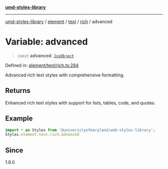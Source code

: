 [**umd-styles-library**](../../../../../../README.md)

***

[umd-styles-library](../../../../../../modules.md) / [element](../../../../../README.md) / [text](../../../README.md) / [rich](../README.md) / advanced

# Variable: advanced

> `const` **advanced**: [`JssObject`](../../../../../../utilities/namespaces/transform/type-aliases/JssObject.md)

Defined in: [element/text/rich.ts:284](https://github.com/UMD-Digital/design-system/blob/8c958a0419ab79ba8bcba0aabd12f79a69ac5834/packages/styles/source/element/text/rich.ts#L284)

Advanced rich text styles with comprehensive formatting.

## Returns

Enhanced rich text styles with support for lists, tables, code, and quotes.

## Example

```typescript
import * as Styles from '@universityofmaryland/web-styles-library';
Styles.element.text.rich.advanced
```

## Since

1.8.0
